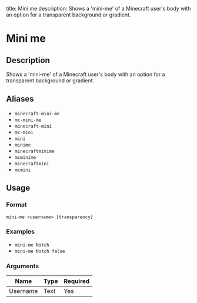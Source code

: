 title: Mini me
description: Shows a 'mini-me' of a Minecraft user's body with an option for a transparent background or gradient.

# Mini me

## Description

Shows a 'mini-me' of a Minecraft user's body with an option for a transparent background or gradient.

## Aliases

* `minecraft-mini-me`
* `mc-mini-me`
* `minecraft-mini`
* `mc-mini`
* `mini`
* `minime`
* `minecraftminime`
* `mcminime`
* `minecraftmini`
* `mcmini`

## Usage

### Format

`mini-me <username> [transparency]`

### Examples

* `mini-me Notch`
* `mini-me Notch false`

### Arguments

| Name     | Type   | Required |
|----------|--------|----------|
| Username | Text   | Yes      |
